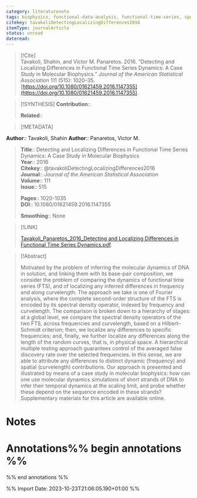 ```yaml
---
category: literaturenote
tags: biophysics, functional-data-analysis, functional-time-series, spectral-analysis
citekey: tavakoliDetectingLocalizingDifferences2016
itemType: journalArticle
status: unread  
dateread:  
---
```


> [!Cite]  
> Tavakoli, Shahin, and Victor M. Panaretos. 2016. “Detecting and Localizing Differences in Functional Time Series Dynamics: A Case Study in Molecular Biophysics.” _Journal of the American Statistical Association_ 111 (515): 1020–35. [https://doi.org/10.1080/01621459.2016.1147355](https://doi.org/10.1080/01621459.2016.1147355).

> [!SYNTHESIS] 
>**Contribution**::
>
>**Related**:: 
>

> [!METADATA]  
>
**Author**:: Tavakoli, Shahin
**Author**:: Panaretos, Victor M.<br>
> **Title**:: Detecting and Localizing Differences in Functional Time Series Dynamics: A Case Study in Molecular Biophysics    
> **Year**:: 2016     
> **Citekey**:: @tavakoliDetectingLocalizingDifferences2016    
>**Journal**:: *Journal of the American Statistical Association*    
>**Volume**:: 111    
>**Issue**:: 515     
>    
>    
>     
> **Pages**:: 1020-1035    
>**DOI**:: 10.1080/01621459.2016.1147355    
>
>**Smoothing**:: None

> [!LINK] 
>
> [Tavakoli_Panaretos_2016_Detecting and Localizing Differences in Functional Time Series Dynamics.pdf](file:///Users/steven/Library/CloudStorage/GoogleDrive-steven.golovkine@ul.ie/My%20Drive/bibliography/Journal%20of%20the%20American%20Statistical%20Association/2016/Tavakoli_Panaretos_2016_Detecting%20and%20Localizing%20Differences%20in%20Functional%20Time%20Series%20Dynamics.pdf).

>[!Abstract]
>
>Motivated by the problem of inferring the molecular dynamics of DNA in solution, and linking them with its base-pair composition, we consider the problem of comparing the dynamics of functional time series (FTS), and of localizing any inferred differences in frequency and along curvelength. The approach we take is one of Fourier analysis, where the complete second-order structure of the FTS is encoded by its spectral density operator, indexed by frequency and curvelength. The comparison is broken down to a hierarchy of stages: at a global level, we compare the spectral density operators of the two FTS, across frequencies and curvelength, based on a Hilbert–Schmidt criterion; then, we localize any differences to specific frequencies; and, finally, we further localize any differences along the length of the random curves, that is, in physical space. A hierarchical multiple testing approach guarantees control of the averaged false discovery rate over the selected frequencies. In this sense, we are able to attribute any differences to distinct dynamic (frequency) and spatial (curvelength) contributions. Our approach is presented and illustrated by means of a case study in molecular biophysics: how can one use molecular dynamics simulations of short strands of DNA to infer their temporal dynamics at the scaling limit, and probe whether these depend on the sequence encoded in these strands? Supplementary materials for this article are available online.
>>


# Notes<br>
# Annotations%% begin annotations %%  
 
  
%% end annotations %%

%% Import Date: 2023-10-23T21:06:05.190+01:00 %%
